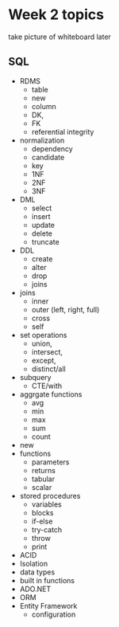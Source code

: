 # Week 2 topics

take picture of whiteboard later
## SQL
- RDMS
	- table
	- new
	- column
	- DK,
	- FK
	- referential integrity
- normalization
	- dependency
	- candidate
	- key
	- 1NF
	- 2NF
	- 3NF
- DML
	- select
	- insert
	- update
	- delete
	- truncate
- DDL
	- create
	- alter
	- drop
	- joins
- joins
	- inner
	- outer (left, right, full)
	- cross
	- self
- set operations
	- union, 
	- intersect, 
	- except,
	- distinct/all
- subquery
	- CTE/with
- aggrgate functions
	- avg
	- min
	- max
	- sum
	- count
- new
- functions
	- parameters
	- returns
	- tabular
	- scalar
- stored procedures
	- variables
	- blocks
	- if-else
	- try-catch
	- throw
	- print
- ACID
- Isolation
- data types
- built in functions
- ADO.NET
- ORM
- Entity Framework
	- configuration